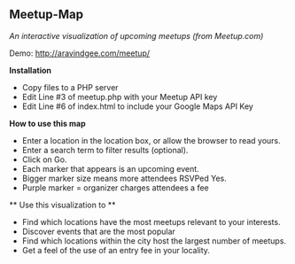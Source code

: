 ## Meetup-Map

_An interactive visualization of upcoming meetups (from Meetup.com)_

Demo: http://aravindgee.com/meetup/

**Installation**
- Copy files to a PHP server
- Edit Line #3 of meetup.php with your Meetup API key
- Edit Line #6 of index.html to include your Google Maps API Key

**How to use this map**
- Enter a location in the location box, or allow the browser to read yours.
- Enter a search term to filter results (optional).
- Click on Go.
- Each marker that appears is an upcoming event.
- Bigger marker size means more attendees RSVPed Yes.
- Purple marker = organizer charges attendees a fee

** Use this visualization to **
- Find which locations have the most meetups relevant to your interests.
- Discover events that are the most popular
- Find which locations within the city host the largest number of meetups.
- Get a feel of the use of an entry fee in your locality.
